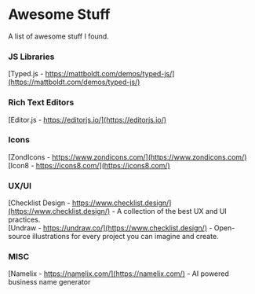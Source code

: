 # Awesome Stuff
A list of awesome stuff I found.

### JS Libraries 
[Typed.js - https://mattboldt.com/demos/typed-js/](https://mattboldt.com/demos/typed-js/)

### Rich Text Editors
[Editor.js - https://editorjs.io/](https://editorjs.io/)

### Icons
[ZondIcons - https://www.zondicons.com/](https://www.zondicons.com/)
[Icon8 - https://icons8.com/](https://icons8.com/)

### UX/UI
[Checklist Design - https://www.checklist.design/](https://www.checklist.design/) - A collection of the best UX and UI practices.  
[Undraw - https://undraw.co/](https://www.checklist.design/) - Open-source illustrations for every project you can imagine and create.  

### MISC
[Namelix - https://namelix.com/](https://namelix.com/) - AI powered business name generator

